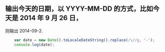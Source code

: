 ## 输出今天的日期，以 YYYY-MM-DD 的方式，比如今天是 2014 年 9 月 26 日，
则输出 2014-09-2.

```js
	var date = new Date().toLocaleDateString().replace(/\//g, '-');
	console.log(date);
```